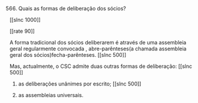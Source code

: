 566.  Quais  as formas de deliberação  dos sócios?

[[slnc 1000]]

[[rate 90]]

A  forma  tradicional  dos  sócios deliberarem  é  através de  uma assembleia  geral  regularmente convocada , abre-parênteses(a chamada  assembleia geral  dos sócios)fecha-parênteses.
[[slnc 500]]

Mas, actualmente,  o CSC  admite  duas outras formas  de deliberação:
[[slnc 500]]

1)  as deliberações  unânimes  por  escrito;
[[slnc 500]]

2) as assembleias  universais.
